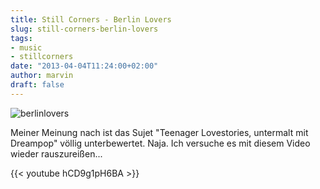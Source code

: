 ```yaml
---
title: Still Corners - Berlin Lovers
slug: still-corners-berlin-lovers
tags:
- music
- stillcorners
date: "2013-04-04T11:24:00+02:00"
author: marvin
draft: false
---
```

![berlinlovers](/images/berlinlovers.jpg)

Meiner Meinung nach ist das Sujet "Teenager Lovestories, untermalt mit
Dreampop" völlig unterbewertet. Naja. Ich versuche es mit diesem Video
wieder rauszureißen...

{{< youtube hCD9g1pH6BA >}}